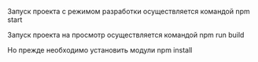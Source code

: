Запуск проекта с режимом разработки осуществляется командой npm start

Запуск проекта на просмотр осуществляется командой npm run build

Но прежде необходимо установить модули npm install
